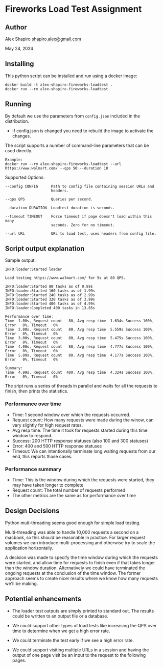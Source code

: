 # Fireworks Load Test Assignment

## Author 

Alex Shapiro <shapiro.alex@gmail.com>

May 24, 2024

## Installing

This python script can be installed and run using a docker image:

```
docker build -t alex-shapiro-fireworks-loadtest .
docker run --rm alex-shapiro-fireworks-loadtest
```

## Running

By default we use the parameters from `config.json` included in the distribution.
* If config.json is changed you need to rebuild the image to activate the changes.

The script supports a number of command-line parameters that can be used directly.

```
Example:
docker run --rm alex-shapiro-fireworks-loadtest --url https://www.walmart.com/ --qps 50 --duration 10 
```

Supported Options:
```
--config CONFIG      Path to config file containing session URLs and
                     headers.

--qps QPS            Queries per second.

--duration DURATION  Loadtest duration is seconds.

--timeout TIMEOUT    Force timeout if page doesn't load within this many
                     seconds. Zero for no timeout.

--url URL            URL to load test, uses headers from config file.
```

## Script output explanation

Sample output:
```
INFO:loader:Started loader

Load testing https://www.walmart.com/ for 5s at 80 QPS.

INFO:loader:Started 80 tasks as of 0.99s
INFO:loader:Started 160 tasks as of 1.99s
INFO:loader:Started 240 tasks as of 2.99s
INFO:loader:Started 320 tasks as of 3.99s
INFO:loader:Started 400 tasks as of 4.99s
INFO:loader:Completed 400 tasks in 13.85s

Performance over time:
Time  1.00s, Request count   80, Avg resp time  1.634s Success 100%, Error   0%, Timeout   0%
Time  2.00s, Request count   80, Avg resp time  5.559s Success 100%, Error   0%, Timeout   0%
Time  3.00s, Request count   80, Avg resp time  5.475s Success 100%, Error   0%, Timeout   0%
Time  4.00s, Request count   80, Avg resp time  4.777s Success 100%, Error   0%, Timeout   0%
Time  5.00s, Request count   80, Avg resp time  4.177s Success 100%, Error   0%, Timeout   0%

Summary:
Time  4.99s, Request count  400, Avg resp time  4.324s Success 100%, Error   0%, Timeout   0%
```

The sript runs a series of threads in parallel and waits for all the requests to finish, then prints the statistics.

### Performance over time
* Time: 1 second window over which the requests occurred.
* Request count: How many requests were made during the winow, can vary slightly for high request rates.
* Avg resp time: The time it took for requests started during this time window to respond.
* Success: 200 HTTP response statuses (also 100 and 300 statuses)
* Error: 400 and 500 HTTP response statuses
* Timeout: We can intentionally terminate long waiting requests from our end, this reports those cases.

### Performance summary
* Time: This is the window during which the requests were started, they may have taken longer to complete
* Request count: The total number of requests performed
* The other metrics are the same as for performance over time

## Design Decisions

Python muti-threading seems good enough for simple load testing.

Multi-threading was able to handle 10,000 requests a second on a macbook, so this should be reasonable in practice. For larger request volumes we can introduce multi-processing and otherwise try to scale the application horizontally.

A decision was made to specify the time window during which the requests were started, and allow time for requests to finish even if that takes longer than the window duration. Alternatively we could have terminated the ongoing requests at the conclusion of the time window. The former approach seems to create nicer results where we know how many requests we'll be making.

## Potential enhancements

* The loader test outputs are simply printed to standard out. The results could be written to an output file or a database.

* We could support other types of load tests like increasing the QPS over time to determine when we get a high error rate.

* We could terminate the test early if we see a high error rate.

* We could support visiting multiple URLs in a session and having the output of one page visit be an input to the request to the following pages.
